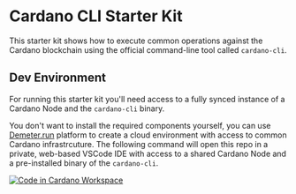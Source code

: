 # Cardano CLI Starter Kit

This starter kit shows how to execute common operations against the Cardano blockchain using the official command-line tool called `cardano-cli`.

## Dev Environment

For running this starter kit you'll need access to a fully synced instance of a Cardano Node and the `cardano-cli` binary.

You don't want to install the required components yourself, you can use [Demeter.run](https://demeter.run) platform to create a cloud environment with access to common Cardano infrastrcuture. The following command will open this repo in a private, web-based VSCode IDE with access to a shared Cardano Node and a pre-installed binary of the `cardano-cli`.

[![Code in Cardano Workspace](https://demeter.run/code/badge.svg)](https://demeter.run/code?repository=https://github.com/txpipe/cardano-cli-starter-kit.git&template=typescript)
